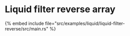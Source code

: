 # Liquid filter reverse array


{% embed include file="src/examples/liquid/liquid-filter-reverse/src/main.rs" %}



